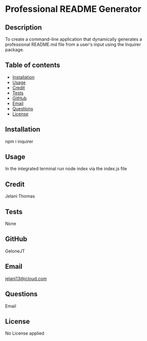 # Professional README Generator

  ## Description
  To create a command-line application that dynamically generates a professional README.md file from a user's input using the Inquirer package.

  ## Table of contents
  - [Installation](#installation)
  - [Usage](#usage)
  - [Credit](#credit)
  - [Tests](#tests)
  - [GitHub](#github)
  - [Email](#email)
  - [Questions](#questions)
  - [License](#license)

  ## Installation
  npm i inquirer

  ## Usage
  In the integrated terminal run node index via the index.js file

  ## Credit
  Jelani Thomas

  ## Tests
  None

  ## GitHub
  GeloneJT

  ## Email
  jelani13@icloud.com

  ## Questions
  Email

  ## License
  No License applied
